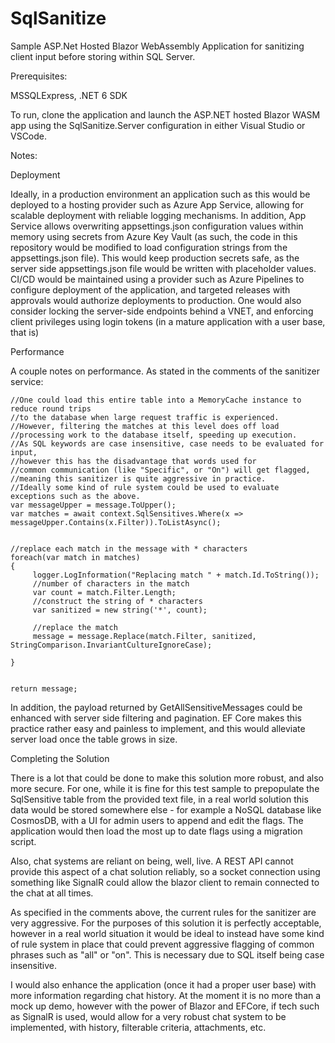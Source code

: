 # SqlSanitize
Sample ASP.Net Hosted Blazor WebAssembly Application for sanitizing client input before storing within SQL Server.


Prerequisites:

MSSQLExpress, .NET 6 SDK

To run, clone the application and launch the ASP.NET hosted Blazor WASM app using the SqlSanitize.Server configuration in either Visual Studio or VSCode.

Notes:

Deployment

Ideally, in a production environment an application such as this would be deployed to a hosting provider such as Azure App Service, allowing for scalable deployment with reliable logging mechanisms. 
In addition, App Service allows overwriting appsettings.json configuration values within memory using secrets from Azure Key Vault (as such, the code in this repository would be modified to load configuration strings from the appsettings.json file). 
This would keep production secrets safe, as the server side appsettings.json file would be written with placeholder values.
CI/CD would be maintained using a provider such as Azure Pipelines to configure deployment of the application, and targeted releases with approvals would authorize deployments to production.
One would also consider locking the server-side endpoints behind a VNET, and enforcing client privileges using login tokens (in a mature application with a user base, that is)



Performance

A couple notes on performance. As stated in the comments of the sanitizer service:

```
//One could load this entire table into a MemoryCache instance to reduce round trips 
//to the database when large request traffic is experienced.
//However, filtering the matches at this level does off load 
//processing work to the database itself, speeding up execution.
//As SQL keywords are case insensitive, case needs to be evaluated for input, 
//however this has the disadvantage that words used for 
//common communication (like "Specific", or "On") will get flagged, 
//meaning this sanitizer is quite aggressive in practice. 
//Ideally some kind of rule system could be used to evaluate exceptions such as the above.
var messageUpper = message.ToUpper();
var matches = await context.SqlSensitives.Where(x => messageUpper.Contains(x.Filter)).ToListAsync();


//replace each match in the message with * characters
foreach(var match in matches)
{
     logger.LogInformation("Replacing match " + match.Id.ToString());
     //number of characters in the match
     var count = match.Filter.Length;
     //construct the string of * characters
     var sanitized = new string('*', count);

     //replace the match
     message = message.Replace(match.Filter, sanitized, StringComparison.InvariantCultureIgnoreCase);
                    
}
                

return message;

```

In addition, the payload returned by GetAllSensitiveMessages could be enhanced with server side filtering and pagination. EF Core makes this practice rather easy and painless to implement, and this would alleviate server load once the table grows in size.

Completing the Solution

There is a lot that could be done to make this solution more robust, and also more secure. For one, while it is fine for this test sample to prepopulate the SqlSensitive table from the provided text file, in a real world solution this data would be stored somewhere else - for example a NoSQL database like 
CosmosDB, with a UI for admin users to append and edit the flags. The application would then load the most up to date flags using a migration script. 

Also, chat systems are reliant on being, well, live. A REST API cannot provide this aspect of a chat solution reliably, so a socket connection using something like SignalR could allow the blazor client to remain connected to the chat at all times. 

As specified in the comments above, the current rules for the sanitizer are very aggressive. For the purposes of this solution it is perfectly acceptable, however in a real world situation it would be ideal to instead have some kind of rule system in place that could prevent aggressive flagging of common phrases
such as "all" or "on". This is necessary due to SQL itself being case insensitive. 

I would also enhance the application (once it had a proper user base) with more information regarding chat history. At the moment it is no more than a mock up demo, however with the power of Blazor and EFCore, if tech such as SignalR is used, would allow for a very robust chat system to be implemented, with history,
filterable criteria, attachments, etc. 




